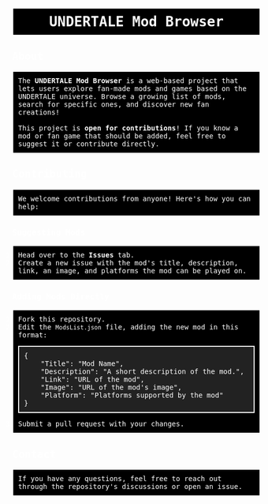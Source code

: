 <h1 style="font-family: 'Determination', monospace; color: white; background-color: black; padding: 10px; text-align: center; border: 2px solid white;">UNDERTALE Mod Browser</h1>

<h2 style="font-family: 'Determination', monospace; color: white;">About</h2>
<p style="font-family: 'Determination', monospace; color: white; background-color: black; padding: 10px; border: 2px solid white;">
    The <strong>UNDERTALE Mod Browser</strong> is a web-based project that lets users explore fan-made mods and games based on the UNDERTALE universe. Browse a growing list of mods, search for specific ones, and discover new fan creations!<br><br>
    This project is <strong>open for contributions</strong>! If you know a mod or fan game that should be added, feel free to suggest it or contribute directly.
</p>

<h2 style="font-family: 'Determination', monospace; color: white;">Contributing</h2>
<p style="font-family: 'Determination', monospace; color: white; background-color: black; padding: 10px; border: 2px solid white;">
    We welcome contributions from anyone! Here's how you can help:
</p>

<h3 style="font-family: 'Determination', monospace; color: white;">Suggesting Mods</h3>
<ol style="font-family: 'Determination', monospace; color: white; background-color: black; padding: 10px; border: 2px solid white;">
    <li>Head over to the <strong>Issues</strong> tab.</li>
    <li>Create a new issue with the mod's title, description, link, an image, and platforms the mod can be played on.</li>
</ol>

<h3 style="font-family: 'Determination', monospace; color: white;">Adding Mods Directly</h3>
<ol style="font-family: 'Determination', monospace; color: white; background-color: black; padding: 10px; border: 2px solid white;">
    <li>Fork this repository.</li>
    <li>Edit the <code>ModsList.json</code> file, adding the new mod in this format:
        <pre style="background-color: #222; padding: 10px; border: 2px solid white; color: white;">{
    "Title": "Mod Name",
    "Description": "A short description of the mod.",
    "Link": "URL of the mod",
    "Image": "URL of the mod's image",
    "Platform": "Platforms supported by the mod"
}</pre>
    </li>
    <li>Submit a pull request with your changes.</li>
</ol>

<h2 style="font-family: 'Determination', monospace; color: white;">Contact</h2>
<p style="font-family: 'Determination', monospace; color: white; background-color: black; padding: 10px; border: 2px solid white;">
    If you have any questions, feel free to reach out through the repository's discussions or open an issue.
</p>
